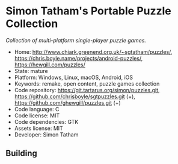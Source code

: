 # Simon Tatham's Portable Puzzle Collection

_Collection of multi-platform single-player puzzle games._

- Home: http://www.chiark.greenend.org.uk/~sgtatham/puzzles/, https://chris.boyle.name/projects/android-puzzles/, https://hewgill.com/puzzles/
- State: mature
- Platform: Windows, Linux, macOS, Android, iOS
- Keywords: remake, open content, puzzle games collection
- Code repository: https://git.tartarus.org/simon/puzzles.git, https://github.com/chrisboyle/sgtpuzzles.git (+), https://github.com/ghewgill/puzzles.git (+)
- Code language: C
- Code license: MIT
- Code dependencies: GTK
- Assets license: MIT
- Developer: Simon Tatham

## Building
